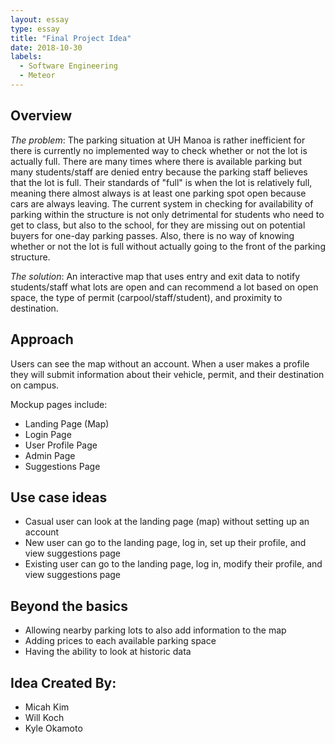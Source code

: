 ```yaml
---
layout: essay
type: essay
title: "Final Project Idea"
date: 2018-10-30
labels:
  - Software Engineering
  - Meteor
---
```


## Overview
<i>The problem</i>: The parking situation at UH Manoa is rather inefficient for there is currently no implemented way to check whether or not the lot is actually full. There are many times where there is available parking but many students/staff are denied entry because the parking staff believes that the lot is full. Their standards of "full" is when the lot is relatively full, meaning there almost always is at least one parking spot open because cars are always leaving. The current system in checking for availability of parking within the structure is not only detrimental for students who need to get to class, but also to the school, for they are missing out on potential buyers for one-day parking passes. Also, there is no way of knowing whether or not the lot is full without actually going to the front of the parking structure.

<i>The solution</i>: An interactive map that uses entry and exit data to notify students/staff what lots are open and can recommend a lot based on open space, the type of permit (carpool/staff/student), and proximity to destination.

## Approach
Users can see the map without an account. When a user makes a profile they will submit information about their vehicle, permit, and their destination on campus. 

Mockup pages include:
* Landing Page (Map)
* Login Page
* User Profile Page
* Admin Page
* Suggestions Page

## Use case ideas
* Casual user can look at the landing page (map) without setting up an account
* New user can go to the landing page, log in, set up their profile, and view suggestions page
* Existing user can go to the landing page, log in, modify their profile, and view suggestions page

## Beyond the basics
* Allowing nearby parking lots to also add information to the map
* Adding prices to each available parking space
* Having the ability to look at historic data

## Idea Created By:
* Micah Kim
* Will Koch
* Kyle Okamoto
